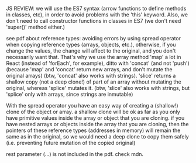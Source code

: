 JS REVIEW:
we will use the ES7 syntax (arrow functions to define methods in classes, etc), in order to avoid problems with the 'this' keyword.
Also, we don't need to call constructor functions in classes in ES7 (we don't need 'super()' method either.)

see pdf about reference types: avoiding errors by using spread operator when copying reference types (arrays, objects, etc.), otherwise, if you change the values, the change will affect to the original, and you don't necessarily want that. That's why we use the array method 'map' a lot in React (instead of 'forEach', for example), ditto with 'concat' (and not 'push') (because 'map' and 'concat' return new arrays, and don't mutate the original arrays) (btw, 'concat' also works with strings). 'slice' returns a shallow copy (not a deep clone!) of part of an array without mutating the original, whereas 'splice' mutates it. (btw, 'slice' also works with strings, but 'splice' only with arrays, since strings are inmutable)

With the spread operator you have an easy way of creating a (shallow!) clone of the object or array. a shallow clone will be ok as far as you only have primitive values inside the array or object that you are cloning. if you have nested arrays or objects inside the array that you are cloning, then the pointers of these reference types (addresses in memory) will remain the same as in the original, so we would need a deep clone to copy them safely (i.e. preventing future mutation of the copied original)

rest parameter (...) is not included in the pdf. check mdn.
